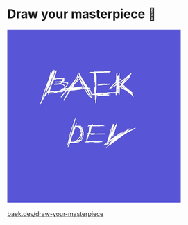 # Draw your masterpiece 🎨

<a href="https://baek.dev/draw-your-masterpiece" target="_blank"><img src="https://github.com/baekdev/draw-your-masterpiece/blob/gh-pages/your-materpiece.jpg" width="400px" alt="Sample"/><br/><p>baek.dev/draw-your-masterpiece</p></a>
